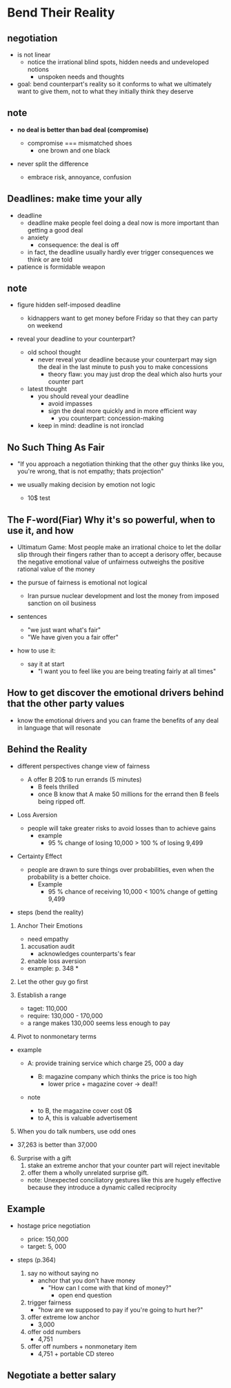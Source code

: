 # Bend Their Reality


## negotiation
* is not linear
    * notice the irrational blind spots, hidden needs and undeveloped notions
        * unspoken needs and thoughts
* goal: bend counterpart's reality so it conforms to what we ultimately want to give them, not to what they initially think they deserve


## note
* **no deal is better than bad deal (compromise)**
    * compromise === mismatched shoes
        * one brown and one black

* never split the difference
    * embrace risk, annoyance, confusion


## Deadlines: make time your ally
* deadline
    * deadline make people feel doing a deal now is more important than getting a good deal
    * anxiety
        * consequence: the deal is off
    * in fact, the deadline usually hardly ever trigger consequences we think or are told
* patience is formidable weapon


## note
* figure hidden self-imposed deadline
    * kidnappers want to get money before Friday so that they can party on weekend

* reveal your deadline to your counterpart?
    * old school thought
        * never reveal your deadline because your counterpart may sign the deal in the last minute to push you to make concessions
            * theory flaw: you may just drop the deal which also hurts your counter part
   * latest thought
        * you should reveal your deadline
            * avoid impasses
            * sign the deal more quickly and in more efficient way
                * you counterpart: concession-making
        * keep in mind: deadline is not ironclad


## No Such Thing As Fair
* "If you approach a negotiation thinking that the other guy thinks like you, you're wrong, that is not empathy; thats projection"

* we usually making decision by emotion not logic
    * 10$ test

## The F-word(Fiar) Why it's so powerful, when to use it, and how
* Ultimatum Game: Most people make an irrational choice to let the dollar slip through their fingers rather than to accept a derisory offer, because the negative emotional value of unfairness outweighs the positive rational value of the money

* the pursue of fairness is emotional not logical
    * Iran pursue nuclear development and lost the money from imposed sanction on oil business


* sentences
    * "we just want what's fair"
    * "We have given you a fair offer"

* how to use it:
    * say it at start
        * "I want you to feel like you are being treating fairly at all times"

## How to get discover the emotional drivers behind that the other party values
* know the emotional drivers and you can frame the benefits of any deal in language that will resonate

## Behind the Reality
* different perspectives change view of fairness
    * A offer B 20$ to run errands (5 minutes)
        * B feels thrilled
        * once B know that A make 50 millions for the errand then B feels being ripped off.

* Loss Aversion
    * people will take greater risks to avoid losses than to achieve gains
        * example
            * 95 % change of losing 10,000 > 100 % of losing 9,499

* Certainty Effect
    * people are drawn to sure things over probabilities, even when the probability is a better choice.
        * Example
            * 95 % chance of receiving 10,000 < 100% change of getting 9,499

* steps (bend the reality)
1. Anchor Their Emotions
    * need empathy
    1. accusation audit
        * acknowledges counterparts's fear
    2. enable loss aversion
    * example: p. 348
        *

2. Let the other guy go first
3. Establish a range
    * taget: 110,000
    * require: 130,000 - 170,000
    * a range makes 130,000 seems less enough to pay

4. Pivot to nonmonetary terms

* example
    * A: provide training service which charge 25, 000 a day
        * B: magazine company which thinks the price is too high
            * lower price + magazine cover -> deal!!

    * note
        * to B, the magazine cover cost 0$
        * to A, this is valuable advertisement
5. When you do talk numbers, use odd ones
* 37,263 is better than 37,000

6. Surprise with a gift
    1. stake an extreme anchor that your counter part will reject inevitable
    2. offer them a wholly unrelated surprise gift.
    * note: Unexpected conciliatory gestures like this are hugely effective because they introduce a dynamic called reciprocity


## Example
* hostage price negotiation
    * price: 150,000
    * target: 5, 000

* steps (p.364)
    1. say no without saying no
        * anchor that you don't have money
            * "How can I come with that kind of money?"
                * open end question
    2. trigger fairness
        * "how are we supposed to pay if you're going to hurt her?"
    3. offer extreme low anchor
        * 3,000
    4. offer odd numbers
        * 4,751
    5. offer off numbers + nonmonetary item
        * 4,751 + portable CD stereo


## Negotiate a better salary
